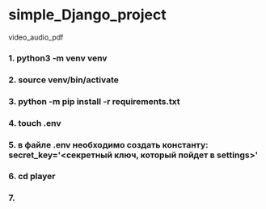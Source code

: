 # simple_Django_project
video_audio_pdf

### 1. python3 -m venv venv
### 2. source venv/bin/activate
### 3. python -m pip install -r requirements.txt
### 4. touch .env
### 5. в файле .env необходимо создать константу: secret_key='<секретный ключ, который пойдет в settings>'
### 6. cd player
### 7. 
